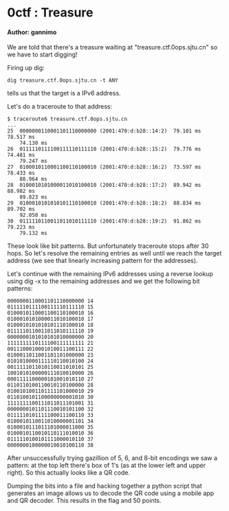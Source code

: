 # 0ctf : Treasure

#### Author: gannimo

We are told that there's a treasure waiting at "treasure.ctf.0ops.sjtu.cn"
so we have to start digging!

Firing up dig:

	dig treasure.ctf.0ops.sjtu.cn -t ANY

tells us that the target is a IPv6 address.

Let's do a traceroute to that address:

	$ traceroute6 treasure.ctf.0ops.sjtu.cn
	...
	25  0000000110001101110000000 (2001:470:d:b28::14:2)  79.101 ms  78.517 ms
		74.130 ms
	26  0111110111100111110111110 (2001:470:d:b28::15:2)  79.776 ms  74.481 ms
		79.247 ms
	27  0100010110001100110100010 (2001:470:d:b28::16:2)  73.597 ms  78.433 ms
		88.964 ms
	28  0100010101000011010100010 (2001:470:d:b28::17:2)  89.942 ms  88.982 ms
		89.823 ms
	29  0100010101010101110100010 (2001:470:d:b28::18:2)  88.834 ms  89.702 ms
		92.050 ms
	30  0111110110011011010111110 (2001:470:d:b28::19:2)  91.862 ms  79.223 ms
		79.132 ms


These look like bit patterns. But unfortunately traceroute stops after 30
hops. So let's resolve the remaining entries as well until we reach the
target address (we see that linearly increasing pattern for the addresses).

Let's continue with the remaining IPv6 addresses using a reverse lookup
using dig -x to the remaining addresses and we get the following bit
patterns:

	0000000110001101110000000 14
	0111110111100111110111110 15
	0100010110001100110100010 16
	0100010101000011010100010 17
	0100010101010101110100010 18
	0111110110011011010111110 19
	0000000101010101010000000 20
	1111111110111100111111111 21
	0011100010001010011100111 22
	0100011011001101101000000 23
	0101010000111110110010100 24
	0011111011010110011010101 25
	1001010100000111010010000 26
	0001111100000101001010110 27
	0110110100110010110100000 28
	0100101001101111101000010 29
	0110100101100000000001010 30
	1111111100111011011101001 31
	0000000101101110010101100 32
	0111110101111100011100110 33
	0100010110011010000001101 34
	0100010111011101000011000 35
	0100010110010110111010010 36
	0111110100101111000010110 37
	0000000100000010010100110 38

After unsuccessfully trying  gazillion of 5, 6, and 8-bit encodings we saw a
pattern: at the top left there's box of 1's (as at the lower left and upper
right). So this actually looks like a QR code.

Dumping the bits into a file and hacking together a python script that
generates an image allows us to decode the QR code using a mobile app and QR
decoder. This results in the flag and 50 points.
